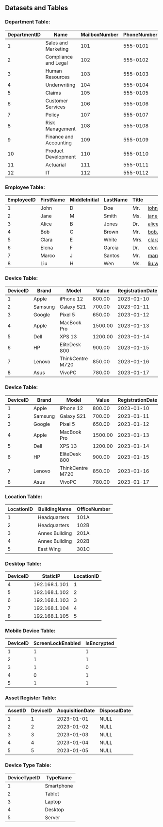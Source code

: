 ## Datasets and Tables


### Department Table:
| DepartmentID | Name                   | MailboxNumber | PhoneNumber |
|--------------|------------------------|---------------|-------------|
| 1            | Sales and Marketing    | 101           | 555-0101    |
| 2            | Compliance and Legal   | 102           | 555-0102    |
| 3            | Human Resources        | 103           | 555-0103    |
| 4            | Underwriting           | 104           | 555-0104    |
| 5            | Claims                 | 105           | 555-0105    |
| 6            | Customer Services      | 106           | 555-0106    |
| 7            | Policy                 | 107           | 555-0107    |
| 8            | Risk Management        | 108           | 555-0108    |
| 9            | Finance and Accounting | 109           | 555-0109    |
| 10           | Product Development    | 110           | 555-0110    |
| 11           | Actuarial              | 111           | 555-0111    |
| 12           | IT                     | 112           | 555-0112    |


### Employee Table:
| EmployeeID | FirstName | MiddleInitial | LastName | Title | CorporateEmail       | CorporatePhone | PersonalPhone | DepartmentID |
|------------|-----------|---------------|----------|-------|----------------------|----------------|---------------|--------------|
| 1          | John      | D             | Doe      | Mr.   | john.doe@email.com   | 555-1001       | 444-1001      | 1            |
| 2          | Jane      | M             | Smith    | Ms.   | jane.smith@email.com | 555-1002       | 444-1002      | 2            |
| 3          | Alice     | B             | Jones    | Dr.   | alice.jones@email.com| 555-1003       | 444-1003      | 3            |
| 4          | Bob       | C             | Brown    | Mr.   | bob.brown@email.com  | 555-1004       | 444-1004      | 4            |
| 5          | Clara     | E             | White    | Mrs.  | clara.white@email.com| 555-1005       | 444-1005      | 5            |
| 6          | Elena     | F             | Garcia   | Dr.   | elena.garcia@email.com| 555-2006      | 444-2006      | 3            |
| 7          | Marco     | J             | Santos   | Mr.   | marco.santos@email.com| 555-2007      | 444-2007      | 4            |
| 8          | Liu       | H             | Wen      | Ms.   | liu.wen@email.com    | 555-2008       | 444-2008      | 5            |


### Device Table:
| DeviceID | Brand  | Model        | Value | RegistrationDate | DisposalDate | EmployeeID |
|----------|--------|--------------|-------|------------------|--------------|------------|
| 1        | Apple  | iPhone 12    | 800.00| 2023-01-10       | NULL         | 1          |
| 2        | Samsung| Galaxy S21   | 700.00| 2023-01-11       | NULL         | 2          |
| 3        | Google | Pixel 5      | 650.00| 2023-01-12       | NULL         | 3          |
| 4        | Apple  | MacBook Pro  | 1500.00| 2023-01-13      | NULL         | 4          |
| 5        | Dell   | XPS 13       | 1200.00| 2023-01-14      | NULL         | 5          |
| 6        | HP     | EliteDesk 800| 900.00| 2023-01-15       | NULL         | 6          |
| 7        | Lenovo | ThinkCentre M720| 850.00| 2023-01-16    | NULL         | 7          |
| 8        | Asus   | VivoPC       | 780.00| 2023-01-17       | NULL         | 8          |


### Device Table:
| DeviceID | Brand  | Model        | Value | RegistrationDate | DisposalDate | EmployeeID |
|----------|--------|--------------|-------|------------------|--------------|------------|
| 1        | Apple  | iPhone 12    | 800.00| 2023-01-10       | NULL         | 1          |
| 2        | Samsung| Galaxy S21   | 700.00| 2023-01-11       | NULL         | 2          |
| 3        | Google | Pixel 5      | 650.00| 2023-01-12       | NULL         | 3          |
| 4        | Apple  | MacBook Pro  | 1500.00| 2023-01-13      | NULL         | 4          |
| 5        | Dell   | XPS 13       | 1200.00| 2023-01-14      | NULL         | 5          |
| 6        | HP     | EliteDesk 800| 900.00| 2023-01-15       | NULL         | 6          |
| 7        | Lenovo | ThinkCentre M720| 850.00| 2023-01-16    | NULL         | 7          |
| 8        | Asus   | VivoPC       | 780.00| 2023-01-17       | NULL         | 8          |

### Location Table:
| LocationID | BuildingName  | OfficeNumber |
|------------|---------------|--------------|
| 1          | Headquarters  | 101A         |
| 2          | Headquarters  | 102B         |
| 3          | Annex Building| 201A         |
| 4          | Annex Building| 202B         |
| 5          | East Wing     | 301C         |

### Desktop Table:
| DeviceID | StaticIP      | LocationID |
|----------|---------------|------------|
| 4        | 192.168.1.101 | 1          |
| 5        | 192.168.1.102 | 2          |
| 6        | 192.168.1.103 | 3          |
| 7        | 192.168.1.104 | 4          |
| 8        | 192.168.1.105 | 5          |


### Mobile Device Table:
| DeviceID | ScreenLockEnabled | IsEncrypted |
|----------|-------------------|-------------|
| 1        | 1                 | 1           |
| 2        | 1                 | 1           |
| 3        | 1                 | 0           |
| 4        | 0                 | 1           |
| 5        | 1                 | 1           |


### Asset Register Table:
| AssetID | DeviceID | AcquisitionDate | DisposalDate |
|---------|----------|-----------------|--------------|
| 1       | 1        | 2023-01-01      | NULL         |
| 2       | 2        | 2023-01-02      | NULL         |
| 3       | 3        | 2023-01-03      | NULL         |
| 4       | 4        | 2023-01-04      | NULL         |
| 5       | 5        | 2023-01-05      | NULL         |


### Device Type Table:
| DeviceTypeID | TypeName  |
|--------------|-----------|
| 1            | Smartphone|
| 2            | Tablet    |
| 3            | Laptop    |
| 4            | Desktop   |
| 5            | Server    |









